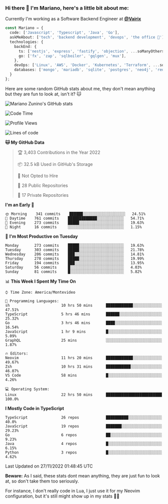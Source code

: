 ### Hi there 👋 I'm Mariano, here's a little bit about me:

Currently I'm working as a Software Backend Engineer at [**@Vairix**](https://vairix.com)

```ts
const Mariano = {
  code: ['Javascript', 'Typescript', 'Java', 'Go'],
  askMeAbout: ['tech', 'backend development', 'devops', 'the office 💼'],
  technologies: {
    backEnd: {
      ts: ['nestjs', 'express', 'fastify', 'objection', ...soManyOthersFrameworks],
      go: ['fx', 'zap', 'sqlboiler', 'gqlgen', 'mux'],
    },
    devOps: ['Linux', 'AWS', 'Docker', 'Kubernetes', 'Terraform', ...soManyOthersTools],
    databases: ['mongo', 'mariadb', 'sqlite', 'postgres', 'neo4j', 'redis'],
  }
};
```

Here are some random GitHub stats about me, they don't mean anything but they are fun to look at, isn't it? 🐱

![Mariano Zunino's GitHub stats](https://github-readme-stats.vercel.app/api?username=marianozunino&count_private=true&show_icons=true&theme=radical)

<!--START_SECTION:waka-->
![Code Time](http://img.shields.io/badge/Code%20Time-339%20hrs%2023%20mins-blue)

![Profile Views](http://img.shields.io/badge/Profile%20Views-0-blue)

![Lines of code](https://img.shields.io/badge/From%20Hello%20World%20I%27ve%20Written-373%20Thousand%20lines%20of%20code-blue)

**🐱 My GitHub Data** 

> 🏆 3,403 Contributions in the Year 2022
 > 
> 📦 32.5 kB Used in GitHub's Storage 
 > 
> 🚫 Not Opted to Hire
 > 
> 📜 28 Public Repositories 
 > 
> 🔑 17 Private Repositories  
 > 
**I'm an Early 🐤** 

```text
🌞 Morning    341 commits    ██████░░░░░░░░░░░░░░░░░░░   24.51% 
🌆 Daytime    761 commits    █████████████░░░░░░░░░░░░   54.71% 
🌃 Evening    273 commits    █████░░░░░░░░░░░░░░░░░░░░   19.63% 
🌙 Night      16 commits     ░░░░░░░░░░░░░░░░░░░░░░░░░   1.15%

```
📅 **I'm Most Productive on Tuesday** 

```text
Monday       273 commits    █████░░░░░░░░░░░░░░░░░░░░   19.63% 
Tuesday      303 commits    █████░░░░░░░░░░░░░░░░░░░░   21.78% 
Wednesday    206 commits    ███░░░░░░░░░░░░░░░░░░░░░░   14.81% 
Thursday     278 commits    █████░░░░░░░░░░░░░░░░░░░░   19.99% 
Friday       194 commits    ███░░░░░░░░░░░░░░░░░░░░░░   13.95% 
Saturday     56 commits     █░░░░░░░░░░░░░░░░░░░░░░░░   4.03% 
Sunday       81 commits     █░░░░░░░░░░░░░░░░░░░░░░░░   5.82%

```


📊 **This Week I Spent My Time On** 

```text
⌚︎ Time Zone: America/Montevideo

💬 Programming Languages: 
sh                       10 hrs 50 mins      ████████████░░░░░░░░░░░░░   47.51% 
TypeScript               5 hrs 46 mins       ██████░░░░░░░░░░░░░░░░░░░   25.32% 
Go                       3 hrs 46 mins       ████░░░░░░░░░░░░░░░░░░░░░   16.54% 
JavaScript               1 hr 9 mins         █░░░░░░░░░░░░░░░░░░░░░░░░   5.09% 
GraphQL                  25 mins             ░░░░░░░░░░░░░░░░░░░░░░░░░   1.87%

🔥 Editors: 
Neovim                   11 hrs 20 mins      ████████████░░░░░░░░░░░░░   49.67% 
Zsh                      10 hrs 31 mins      ███████████░░░░░░░░░░░░░░   46.07% 
VS Code                  58 mins             █░░░░░░░░░░░░░░░░░░░░░░░░   4.26%

💻 Operating System: 
Linux                    22 hrs 50 mins      █████████████████████████   100.0%

```

**I Mostly Code in TypeScript** 

```text
TypeScript               26 repos            ██████████░░░░░░░░░░░░░░░   40.0% 
JavaScript               19 repos            ███████░░░░░░░░░░░░░░░░░░   29.23% 
Go                       6 repos             ██░░░░░░░░░░░░░░░░░░░░░░░   9.23% 
Java                     4 repos             █░░░░░░░░░░░░░░░░░░░░░░░░   6.15% 
Python                   3 repos             █░░░░░░░░░░░░░░░░░░░░░░░░   4.62%

```



 Last Updated on 27/11/2022 01:48:45 UTC
<!--END_SECTION:waka-->

**Beware:** As I said, these stats dont mean anything, they are just fun to look at, so don't take them too seriously.

For instance, I don't really code in Lua, I just use it for my Neovim configuration, but it's still might show up in my stats 🤷‍♂️
